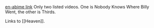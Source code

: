 [en-abime link](https://www.youtube.com/@williamy3w)
Only two listed videos. One is Nobody Knows Where Billy Went, the other is Thirds.

Links to [[Heaven]].